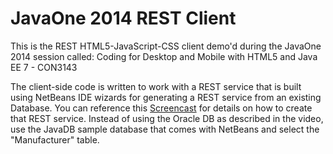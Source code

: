 JavaOne 2014 REST Client
======================

This is the REST HTML5-JavaScript-CSS client demo'd during the JavaOne 2014 session called:  Coding for Desktop and Mobile with HTML5 and Java EE 7 - CON3143


The client-side code is written to work with a REST service that is built using NetBeans IDE wizards for generating a REST service from an existing Database.  You can reference this <a href='https://www.youtube.com/watch?v=mISEAPKwYa0'>Screencast</a> for details on how to create that REST service. Instead of using the Oracle DB as described in the video, use the JavaDB sample database that comes with NetBeans and select the "Manufacturer" table.
